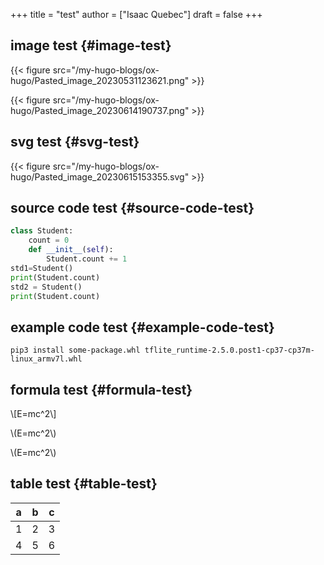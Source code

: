 +++
title = "test"
author = ["Isaac Quebec"]
draft = false
+++

## image test {#image-test}

{{< figure src="/my-hugo-blogs/ox-hugo/Pasted_image_20230531123621.png" >}}

{{< figure src="/my-hugo-blogs/ox-hugo/Pasted_image_20230614190737.png" >}}


## svg test {#svg-test}

{{< figure src="/my-hugo-blogs/ox-hugo/Pasted_image_20230615153355.svg" >}}


## source code test {#source-code-test}

```python
class Student:
    count = 0
    def __init__(self):
        Student.count += 1
std1=Student()
print(Student.count)
std2 = Student()
print(Student.count)
```


## example code test {#example-code-test}

```text
pip3 install some-package.whl tflite_runtime-2.5.0.post1-cp37-cp37m-linux_armv7l.whl
```


## formula test {#formula-test}

\\[E=mc^2\\]

\\(E=mc^2\\)

\\(E=mc^2\\)


## table test {#table-test}

| a | b | c |
|---|---|---|
| 1 | 2 | 3 |
| 4 | 5 | 6 |
